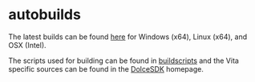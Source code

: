 autobuilds
==========
The latest builds can be found [here](https://github.com/DolceSDK/autobuilds/releases/) for Windows (x64), Linux (x64), and OSX (Intel).

The scripts used for building can be found in [buildscripts](https://github.com/DolceSDK/buildscripts) and the Vita specific sources can be found in the [DolceSDK](https://github.com/DolceSDK) homepage.
